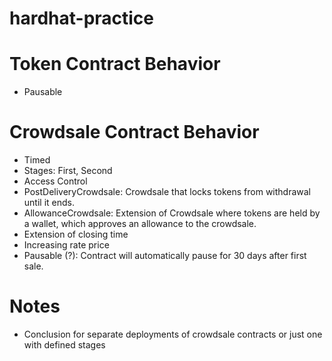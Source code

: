 # hardhat-practice

# Token Contract Behavior
- Pausable

# Crowdsale Contract Behavior
- Timed
- Stages: First, Second
- Access Control
- PostDeliveryCrowdsale: Crowdsale that locks tokens from withdrawal until it ends.
- AllowanceCrowdsale: Extension of Crowdsale where tokens are held by a wallet, which approves an allowance to the crowdsale.
- Extension of closing time
- Increasing rate price
- Pausable (?): Contract will automatically pause for 30 days after first sale.

# Notes
- Conclusion for separate deployments of crowdsale contracts or just one with defined stages